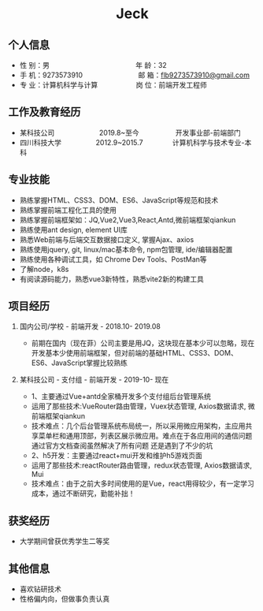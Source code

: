  <center>
     <h1>Jeck</h1>
 </center>

## 个人信息 

* 性 别：男&emsp;&emsp;&emsp;&emsp;&emsp;&emsp;&emsp;&emsp;&emsp;&emsp;&emsp;&emsp;&ensp;年 龄：32  
* 手 机：9273573910 &emsp;&emsp;&emsp;&emsp;&emsp;&emsp;&ensp;&emsp; 邮 箱：flb9273573910@gmail.com   
* 专 业：计算机科学与计算 &emsp;&emsp;&emsp;&emsp;&emsp; 岗 位：前端开发工程师

## 工作及教育经历

* 某科技公司&emsp;&emsp;&emsp;&emsp;&emsp;&emsp;&ensp;2019.8~至今&emsp;&emsp;&emsp;&emsp;&emsp; 开发事业部-前端部门       
* 四川科技大学&emsp;&emsp;&emsp;&emsp;&emsp;2012.9~2015.7&emsp;&emsp;&emsp;&emsp; 计算机科学与技术专业-本科         

## 专业技能

* 熟练掌握HTML、CSS3、DOM、ES6、JavaScript等规范和技术
* 熟练掌握前端工程化工具的使用
* 熟练掌握前端框架如：JQ,Vue2,Vue3,React,Antd,微前端框架qiankun
* 熟练使用ant design, element UI库
* 熟悉Web前端与后端交互数据接口定义, 掌握Ajax、axios
* 熟练使用jquery, git, linux/mac基本命令, npm包管理, ide/编辑器配置
* 熟练使用各种调试工具，如 Chrome Dev Tools、PostMan等
* 了解node，k8s
* 有阅读源码能力，熟悉vue3新特性，熟悉vite2新的构建工具

## 项目经历

1. 国内公司/学校 - 前端开发  - 2018.10- 2019.08
    * 前期在国内（现在菲）公司主要是用JQ，这块现在基本少可以忽略，现在开发基本少使用前端框架，但对前端的基础HTML、CSS3、DOM、ES6、JavaScript掌握比较熟练

2. 某科技公司 - 支付组 - 前端开发 - 2019-10- 现在
    * 1、主要通过Vue+antd全家桶开发多个支付组后台管理系统
    * 运用了那些技术:VueRouter路由管理，Vuex状态管理, Axios数据请求, 微前端框架qiankun
    * 技术难点：几个后台管理系统布局统一，所以采用微应用架构，主应用共享菜单栏和通用顶部，列表区展示微应用。难点在于各应用间的通信问题
            通过官方文档查阅虽然解决了所有问题 还是遇到了不少的坑
    * 2、h5开发：主要通过react+mui开发和维护h5游戏页面
    * 运用了那些技术:reactRouter路由管理，redux状态管理, Axios数据请求, Mui
    * 技术难点：由于之前大多时间使用的是Vue，react用得较少，有一定学习成本，通过不断研究，勤能补拙！
## 获奖经历
* 大学期间曾获优秀学生二等奖

## 其他信息 
* 喜欢钻研技术
* 性格偏内向，但做事负责认真
